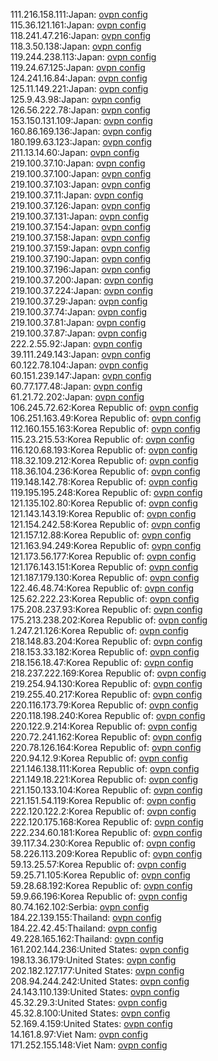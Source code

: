 111.216.158.111:Japan: [ovpn config](vpn/111_216_158_111.ovpn)  
115.36.121.161:Japan: [ovpn config](vpn/115_36_121_161.ovpn)  
118.241.47.216:Japan: [ovpn config](vpn/118_241_47_216.ovpn)  
118.3.50.138:Japan: [ovpn config](vpn/118_3_50_138.ovpn)  
119.244.238.113:Japan: [ovpn config](vpn/119_244_238_113.ovpn)  
119.24.67.125:Japan: [ovpn config](vpn/119_24_67_125.ovpn)  
124.241.16.84:Japan: [ovpn config](vpn/124_241_16_84.ovpn)  
125.11.149.221:Japan: [ovpn config](vpn/125_11_149_221.ovpn)  
125.9.43.98:Japan: [ovpn config](vpn/125_9_43_98.ovpn)  
126.56.222.78:Japan: [ovpn config](vpn/126_56_222_78.ovpn)  
153.150.131.109:Japan: [ovpn config](vpn/153_150_131_109.ovpn)  
160.86.169.136:Japan: [ovpn config](vpn/160_86_169_136.ovpn)  
180.199.63.123:Japan: [ovpn config](vpn/180_199_63_123.ovpn)  
211.13.14.60:Japan: [ovpn config](vpn/211_13_14_60.ovpn)  
219.100.37.10:Japan: [ovpn config](vpn/219_100_37_10.ovpn)  
219.100.37.100:Japan: [ovpn config](vpn/219_100_37_100.ovpn)  
219.100.37.103:Japan: [ovpn config](vpn/219_100_37_103.ovpn)  
219.100.37.11:Japan: [ovpn config](vpn/219_100_37_11.ovpn)  
219.100.37.126:Japan: [ovpn config](vpn/219_100_37_126.ovpn)  
219.100.37.131:Japan: [ovpn config](vpn/219_100_37_131.ovpn)  
219.100.37.154:Japan: [ovpn config](vpn/219_100_37_154.ovpn)  
219.100.37.158:Japan: [ovpn config](vpn/219_100_37_158.ovpn)  
219.100.37.159:Japan: [ovpn config](vpn/219_100_37_159.ovpn)  
219.100.37.190:Japan: [ovpn config](vpn/219_100_37_190.ovpn)  
219.100.37.196:Japan: [ovpn config](vpn/219_100_37_196.ovpn)  
219.100.37.200:Japan: [ovpn config](vpn/219_100_37_200.ovpn)  
219.100.37.224:Japan: [ovpn config](vpn/219_100_37_224.ovpn)  
219.100.37.29:Japan: [ovpn config](vpn/219_100_37_29.ovpn)  
219.100.37.74:Japan: [ovpn config](vpn/219_100_37_74.ovpn)  
219.100.37.81:Japan: [ovpn config](vpn/219_100_37_81.ovpn)  
219.100.37.87:Japan: [ovpn config](vpn/219_100_37_87.ovpn)  
222.2.55.92:Japan: [ovpn config](vpn/222_2_55_92.ovpn)  
39.111.249.143:Japan: [ovpn config](vpn/39_111_249_143.ovpn)  
60.122.78.104:Japan: [ovpn config](vpn/60_122_78_104.ovpn)  
60.151.239.147:Japan: [ovpn config](vpn/60_151_239_147.ovpn)  
60.77.177.48:Japan: [ovpn config](vpn/60_77_177_48.ovpn)  
61.21.72.202:Japan: [ovpn config](vpn/61_21_72_202.ovpn)  
106.245.72.62:Korea Republic of: [ovpn config](vpn/106_245_72_62.ovpn)  
106.251.163.49:Korea Republic of: [ovpn config](vpn/106_251_163_49.ovpn)  
112.160.155.163:Korea Republic of: [ovpn config](vpn/112_160_155_163.ovpn)  
115.23.215.53:Korea Republic of: [ovpn config](vpn/115_23_215_53.ovpn)  
116.120.68.193:Korea Republic of: [ovpn config](vpn/116_120_68_193.ovpn)  
118.32.109.212:Korea Republic of: [ovpn config](vpn/118_32_109_212.ovpn)  
118.36.104.236:Korea Republic of: [ovpn config](vpn/118_36_104_236.ovpn)  
119.148.142.78:Korea Republic of: [ovpn config](vpn/119_148_142_78.ovpn)  
119.195.195.248:Korea Republic of: [ovpn config](vpn/119_195_195_248.ovpn)  
121.135.102.80:Korea Republic of: [ovpn config](vpn/121_135_102_80.ovpn)  
121.143.143.19:Korea Republic of: [ovpn config](vpn/121_143_143_19.ovpn)  
121.154.242.58:Korea Republic of: [ovpn config](vpn/121_154_242_58.ovpn)  
121.157.12.88:Korea Republic of: [ovpn config](vpn/121_157_12_88.ovpn)  
121.163.94.249:Korea Republic of: [ovpn config](vpn/121_163_94_249.ovpn)  
121.173.56.177:Korea Republic of: [ovpn config](vpn/121_173_56_177.ovpn)  
121.176.143.151:Korea Republic of: [ovpn config](vpn/121_176_143_151.ovpn)  
121.187.179.130:Korea Republic of: [ovpn config](vpn/121_187_179_130.ovpn)  
122.46.48.74:Korea Republic of: [ovpn config](vpn/122_46_48_74.ovpn)  
125.62.222.23:Korea Republic of: [ovpn config](vpn/125_62_222_23.ovpn)  
175.208.237.93:Korea Republic of: [ovpn config](vpn/175_208_237_93.ovpn)  
175.213.238.202:Korea Republic of: [ovpn config](vpn/175_213_238_202.ovpn)  
1.247.21.126:Korea Republic of: [ovpn config](vpn/1_247_21_126.ovpn)  
218.148.83.204:Korea Republic of: [ovpn config](vpn/218_148_83_204.ovpn)  
218.153.33.182:Korea Republic of: [ovpn config](vpn/218_153_33_182.ovpn)  
218.156.18.47:Korea Republic of: [ovpn config](vpn/218_156_18_47.ovpn)  
218.237.222.169:Korea Republic of: [ovpn config](vpn/218_237_222_169.ovpn)  
219.254.94.130:Korea Republic of: [ovpn config](vpn/219_254_94_130.ovpn)  
219.255.40.217:Korea Republic of: [ovpn config](vpn/219_255_40_217.ovpn)  
220.116.173.79:Korea Republic of: [ovpn config](vpn/220_116_173_79.ovpn)  
220.118.198.240:Korea Republic of: [ovpn config](vpn/220_118_198_240.ovpn)  
220.122.9.214:Korea Republic of: [ovpn config](vpn/220_122_9_214.ovpn)  
220.72.241.162:Korea Republic of: [ovpn config](vpn/220_72_241_162.ovpn)  
220.78.126.164:Korea Republic of: [ovpn config](vpn/220_78_126_164.ovpn)  
220.94.12.9:Korea Republic of: [ovpn config](vpn/220_94_12_9.ovpn)  
221.146.138.111:Korea Republic of: [ovpn config](vpn/221_146_138_111.ovpn)  
221.149.18.221:Korea Republic of: [ovpn config](vpn/221_149_18_221.ovpn)  
221.150.133.104:Korea Republic of: [ovpn config](vpn/221_150_133_104.ovpn)  
221.151.54.119:Korea Republic of: [ovpn config](vpn/221_151_54_119.ovpn)  
222.120.122.2:Korea Republic of: [ovpn config](vpn/222_120_122_2.ovpn)  
222.120.175.168:Korea Republic of: [ovpn config](vpn/222_120_175_168.ovpn)  
222.234.60.181:Korea Republic of: [ovpn config](vpn/222_234_60_181.ovpn)  
39.117.34.230:Korea Republic of: [ovpn config](vpn/39_117_34_230.ovpn)  
58.226.113.209:Korea Republic of: [ovpn config](vpn/58_226_113_209.ovpn)  
59.13.25.57:Korea Republic of: [ovpn config](vpn/59_13_25_57.ovpn)  
59.25.71.105:Korea Republic of: [ovpn config](vpn/59_25_71_105.ovpn)  
59.28.68.192:Korea Republic of: [ovpn config](vpn/59_28_68_192.ovpn)  
59.9.66.196:Korea Republic of: [ovpn config](vpn/59_9_66_196.ovpn)  
80.74.162.102:Serbia: [ovpn config](vpn/80_74_162_102.ovpn)  
184.22.139.155:Thailand: [ovpn config](vpn/184_22_139_155.ovpn)  
184.22.42.45:Thailand: [ovpn config](vpn/184_22_42_45.ovpn)  
49.228.165.162:Thailand: [ovpn config](vpn/49_228_165_162.ovpn)  
161.202.144.236:United States: [ovpn config](vpn/161_202_144_236.ovpn)  
198.13.36.179:United States: [ovpn config](vpn/198_13_36_179.ovpn)  
202.182.127.177:United States: [ovpn config](vpn/202_182_127_177.ovpn)  
208.94.244.242:United States: [ovpn config](vpn/208_94_244_242.ovpn)  
24.143.110.139:United States: [ovpn config](vpn/24_143_110_139.ovpn)  
45.32.29.3:United States: [ovpn config](vpn/45_32_29_3.ovpn)  
45.32.8.100:United States: [ovpn config](vpn/45_32_8_100.ovpn)  
52.169.4.159:United States: [ovpn config](vpn/52_169_4_159.ovpn)  
14.161.8.97:Viet Nam: [ovpn config](vpn/14_161_8_97.ovpn)  
171.252.155.148:Viet Nam: [ovpn config](vpn/171_252_155_148.ovpn)  

